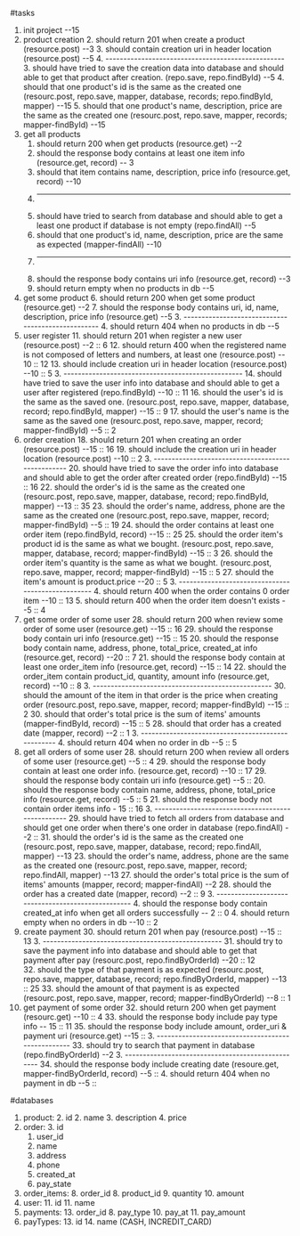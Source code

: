 #tasks
1. init project --15
2. product creation
	2. should return 201 when create a product  (resource.post)  --3
	3. should contain creation uri in header location (resource.post) --5
	4. --------------------------------------------------
	3. should have tried to save the creation data into database and should able to get that product after creation. (repo.save, repo.findById) --5
	4. should that one product's id is the same as the created one (resourc.post, repo.save, mapper, database, records; repo.findById, mapper) --15
	5. should that one product's name, description, price are the same as the created one (resourc.post, repo.save, mapper, records; mapper-findById) --15
6. get all products
	1. should return 200 when get products (resource.get) --2
	2. should the response body contains at least  one item info (resource.get, record) -- 3
	3. should that item contains name, description, price info (resource.get, record) --10
	3. --------------------------------------------------
	2. should have tried to search from database and should able to get a least one product if database is not empty (repo.findAll) --5
	3. should that one product's id, name, description, price are the same as expected (mapper-findAll) --10
	3. --------------------------------------------------
	2. should the response body contains uri info (resource.get, record) --3
	4. should return empty when no products in db --5
6. get some product
	6. should return 200 when get some product (resource.get) --2
	7. should the response body contains uri, id, name, description, price info (resource.get) --5
	3. --------------------------------------------------
	4. should return 404 when no products in db --5
11. user register
	11. should return 201 when register a new user (resource.post) --2 :: 6
	12. should return 400 when the registered name is not composed of letters and numbers, at least one (resource.post) -- 10 :: 12
	13. should include creation uri in header location (resource.post) --10 :: 5
	3. --------------------------------------------------
	14. should have tried to save the user info into database and should able to get a user after registered (repo.findById) --10 :: 11
	16. should the user's id is the same as the saved one. (resourc.post, repo.save, mapper, database, record; repo.findById, mapper) --15 :: 9
	17. should the user's name is the same as the saved one (resourc.post, repo.save, mapper, record; mapper-findById) --5 :: 2
18. order creation
	18. should return 201 when creating an order (resource.post) --15 :: 16
	19. should include the creation uri in header location (resource.post) --10 :: 2
	3. --------------------------------------------------
	20. should have tried to save the order info into database and should able to get the order after created order (repo.findById) --15 :: 16
	22. should the order's id is the same as the created one (resourc.post, repo.save, mapper, database, record; repo.findById, mapper) --13 :: 35
	23. should the order's name, address, phone are the same as the created one (resourc.post, repo.save, mapper, record; mapper-findById) --5 ::  19
	24. should the order contains at least one order item (repo.findById, record)  --15 :: 25
	25. should the order item's product id is the same as what we bought. (resourc.post, repo.save, mapper, database, record; mapper-findById) --15 :: 3
	26. should the order item's quantity is the same as what we bought. (resourc.post, repo.save, mapper, record; mapper-findById) --15 :: 5
	27. should the item's amount is product.price --20 :: 5
	3. --------------------------------------------------
	4. should return 400 when the order contains 0 order item --10 :: 13 
	5. should return 400 when the order item doesn't exists --5 :: 4
27. get some order of some user
	28. should return 200 when review some order of some user (resource.get) --15 :: 16
	29. should the response body contain uri info (resource.get) --15 :: 15
 	20. should the response body contain name, address, phone, total\_price, created\_at info (resource.get, record) --20 :: 7
 	21. should the response body contain at least one order_item info (resource.get, record) --15 :: 14
 	22. should the order\_item contain product_id, quantity, amount info (resource.get, record) --10 :: 8
	3. --------------------------------------------------
	30. should the amount of the item in that order is the price when creating order (resourc.post, repo.save, mapper, record; mapper-findById) --15 :: 2
	30. should that order's total price is the sum of items' amounts (mapper-findById, record) --15 :: 5
	28. should that order has a created date (mapper, record) --2 :: 1
	3. --------------------------------------------------
	4. should return 404 when no order in db --5 :: 5
27. get all orders of some user
	28. should return 200 when review all orders of some user (resource.get) --5 :: 4
	29. should the response body contain at least one order info. (resource.get, record)  --10 :: 17
	29. should the response body contain uri info (resource.get) --5 :: 
 	20. should the response body contain name, address, phone, total\_price info (resource.get, record) --5 :: 5
 	21. should the response body not contain order items info - 15 :: 16
	3. --------------------------------------------------
	29. should have tried to fetch all orders from database and should get one order when there's one order in database (repo.findAll) --2 :: 
	31. should the order's id is the same as the created one (resourc.post, repo.save, mapper, database, record; repo.findAll, mapper) --13
	23. should the order's name, address, phone are the same as the created one (resourc.post, repo.save, mapper, record; repo.findAll, mapper) --13
	27. should the order's total price is the sum of items' amounts (mapper, record; mapper-findAll) --2
	28. should the order has a created date (mapper, record) --2 :: 9
	3. --------------------------------------------------
	4. should the response body contain created\_at info when get all orders successfully -- 2 :: 0
	4. should return empty when no orders in db --10 :: 2
29. create payment
	30. should return 201 when pay (resource.post) --15 :: 13
	3. --------------------------------------------------
	31. should try to save the payment info into database and should able to get that payment after pay (resourc.post, repo.findByOrderId) --20 :: 12  
	32. should the type of that payment is as expected (resourc.post, repo.save, mapper, database, record; repo.findByOrderId, mapper) --13 :: 25
	33. should the amount of that payment is as expected (resourc.post, repo.save, mapper, record; mapper-findByOrderId) --8 :: 1
34. get payment of some order
	32. should return 200 when get payment (resourc.get) --10 :: 4
	33. should the response body include pay type info -- 15 :: 11
	35. should the response body include amount, order_uri & payment uri (resource.get) --15 :: 
	3. --------------------------------------------------
	33. should try to search that payment in database (repo.findByOrderId) --2
	3. --------------------------------------------------
	34. should the response body include creating date (resoure.get, mapper-findByOrderId, record) --5 :: 
	4. should return 404 when no payment in db --5 :: 

#databases
1. product: 
	2. id
	2. name
	3. description
	4. price
2. order:
	3. 	id
	1. user_id
	3. name
	4. address
	5. phone
	7. created_at
	9. pay_state
7. order_items:
	8. order_id
	8. product_id
	9. quantity
	10. amount
10. user:
	11. id
	11. name
12. payments:
	13. order_id
	8. pay_type
	10. pay_at
	11. pay_amount
12. payTypes:
	13. id
	14. name (CASH, INCREDIT_CARD)

	



